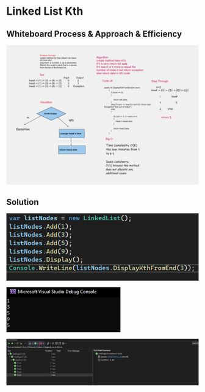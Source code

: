 # Linked List Kth


## Whiteboard Process & Approach & Efficiency
![](Whiteboard%2012.png)

## Solution

![](1.png)

![](2.png)

![](3.png)